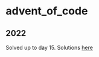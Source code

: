 ﻿# advent_of_code


## 2022

Solved up to day 15. Solutions [here](https://github.com/n473CL0/advent_of_code/blob/main/2022/Advent%20of%20Code%202022/Days.cs)
